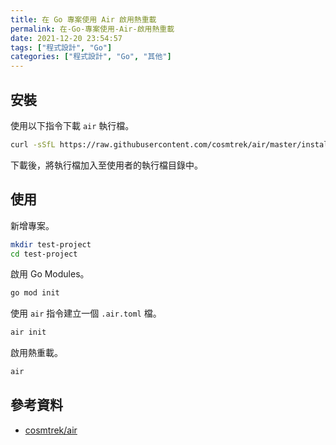 ```yaml
---
title: 在 Go 專案使用 Air 啟用熱重載
permalink: 在-Go-專案使用-Air-啟用熱重載
date: 2021-12-20 23:54:57
tags: ["程式設計", "Go"]
categories: ["程式設計", "Go", "其他"]
---
```


## 安裝

使用以下指令下載 `air` 執行檔。

```BASH
curl -sSfL https://raw.githubusercontent.com/cosmtrek/air/master/install.sh | sh -s -- -b $(go env GOPATH)/bin
```

下載後，將執行檔加入至使用者的執行檔目錄中。

## 使用

新增專案。

```BASH
mkdir test-project
cd test-project
```

啟用 Go Modules。

```BASH
go mod init
```

使用 `air` 指令建立一個 `.air.toml` 檔。

```BASH
air init
```

啟用熱重載。

```BASH
air
```

## 參考資料

- [cosmtrek/air](https://github.com/cosmtrek/air)
